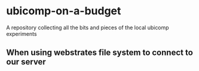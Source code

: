 # ubicomp-on-a-budget
A repository collecting all the bits and pieces of the local ubicomp experiments


## When using webstrates file system to connect to our server

```wfs --id=[your_webstratesid] ==host=proxemics.cs.au.dk
